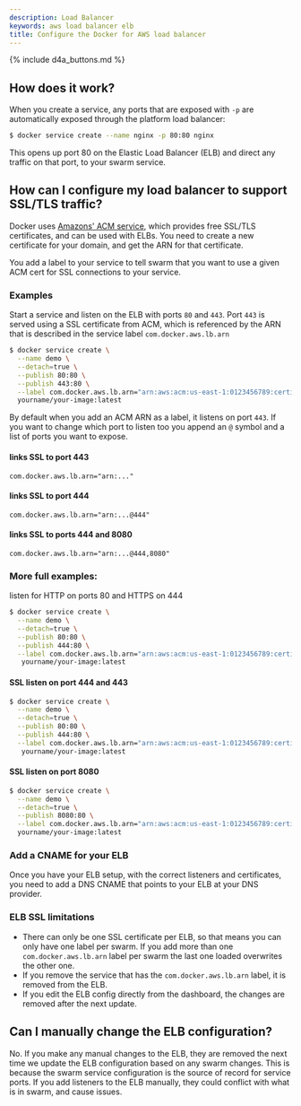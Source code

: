 ```yaml
---
description: Load Balancer
keywords: aws load balancer elb
title: Configure the Docker for AWS load balancer
---
```


{% include d4a_buttons.md %}

## How does it work?

When you create a service, any ports that are exposed with `-p` are automatically exposed through the platform load balancer:

```bash
$ docker service create --name nginx -p 80:80 nginx
```

This opens up port 80 on the Elastic Load Balancer (ELB) and direct any traffic on that port, to your swarm service.

## How can I configure my load balancer to support SSL/TLS traffic?

Docker uses [Amazons' ACM service](https://aws.amazon.com/certificate-manager/), which provides free SSL/TLS certificates, and can be used with ELBs. You need to create a new certificate for your domain, and get the ARN for that certificate.

You add a label to your service to tell swarm that you want to use a given ACM cert for SSL connections to your service.

### Examples

Start a service and listen on the ELB with ports `80` and `443`. Port `443` is served using a SSL certificate from ACM, which is referenced by the ARN that is described in the service label `com.docker.aws.lb.arn`

```bash
$ docker service create \
  --name demo \
  --detach=true \
  --publish 80:80 \
  --publish 443:80 \
  --label com.docker.aws.lb.arn="arn:aws:acm:us-east-1:0123456789:certificate/c02117b6-2b5f-4507-8115-87726f4ab963" \
  yourname/your-image:latest
```

By default when you add an ACM ARN as a label, it listens on port `443`. If you want to change which port to listen too you append an `@` symbol and a list of ports you want to expose.

#### links SSL to port 443

```none
com.docker.aws.lb.arn="arn:..."
```

#### links SSL to port 444

```none
com.docker.aws.lb.arn="arn:...@444"
```

#### links SSL to ports 444 and 8080

```none
com.docker.aws.lb.arn="arn:...@444,8080"
```

### More full examples:

listen for HTTP on ports 80 and HTTPS on 444

```bash
$ docker service create \
  --name demo \
  --detach=true \
  --publish 80:80 \
  --publish 444:80 \
  --label com.docker.aws.lb.arn="arn:aws:acm:us-east-1:0123456789:certificate/c02117b6-2b5f-4507-8115-87726f4ab963@444" \
   yourname/your-image:latest
```

#### SSL listen on port 444 and 443

```bash
$ docker service create \
  --name demo \
  --detach=true \
  --publish 80:80 \
  --publish 444:80 \
  --label com.docker.aws.lb.arn="arn:aws:acm:us-east-1:0123456789:certificate/c02117b6-2b5f-4507-8115-87726f4ab963@443,444" \
   yourname/your-image:latest
```

#### SSL listen on port 8080

```bash
$ docker service create \
  --name demo \
  --detach=true \
  --publish 8080:80 \
  --label com.docker.aws.lb.arn="arn:aws:acm:us-east-1:0123456789:certificate/c02117b6-2b5f-4507-8115-87726f4ab963@8080" \
  yourname/your-image:latest
```

### Add a CNAME for your ELB

Once you have your ELB setup, with the correct listeners and certificates, you need to add a DNS CNAME that points to your ELB at your DNS provider.

### ELB SSL limitations

- There can only be one SSL certificate per ELB, so that means you can only have one label per swarm. If you add more than one `com.docker.aws.lb.arn` label per swarm the last one loaded overwrites the other one.
- If you remove the service that has the `com.docker.aws.lb.arn` label, it is removed from the ELB.
- If you edit the ELB config directly from the dashboard, the changes are removed after the next update.

## Can I manually change the ELB configuration?

No. If you make any manual changes to the ELB, they are removed the next time we update the ELB configuration based on any swarm changes. This is because the swarm service configuration is the source of record for service ports. If you add listeners to the ELB manually, they could conflict with what is in swarm, and cause issues.
